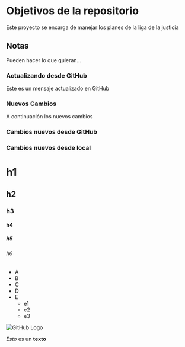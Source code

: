 # Objetivos de la repositorio

Este proyecto se encarga de manejar los planes de la liga de la justicia


## Notas
Pueden hacer lo que quieran...

### Actualizando desde GitHub
Este es un mensaje actualizado en GitHub

### Nuevos Cambios
A continuación los nuevos cambios

### Cambios nuevos desde GitHub
### Cambios nuevos desde local

# h1
## h2
### h3
#### h4
##### h5
###### h6

* A
* B
* C
* D
* E
  * e1
  * e2
  * e3
 
![GitHub Logo](https://avatars.githubusercontent.com/u/583231?v4) 

*Esto* es un __texto__
